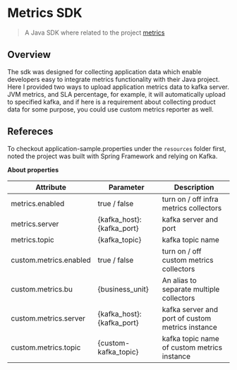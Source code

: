 # Metrics SDK
> A Java SDK where related to the project [metrics](https://github.com/mohistzh/metrics)

## Overview

The sdk was designed for collecting application data which enable  developers easy to integrate metrics functionality with their Java project. Here I provided two ways to upload application metrics data to kafka server. JVM metrics, and SLA percentage, for example, it will automatically upload to specified kafka, and if here is a requirement about collecting product data for some purpose, you could use custom metrics reporter as well.


## Refereces

To checkout application-sample.properties under the `resources` folder first, noted the project was built with Spring Framework and relying on Kafka.

**About properties**

Attribute  | Parameter | Description
------------- | ------------- | -------------
metrics.enabled  | true / false | turn on / off infra metrics collectors
metrics.server  | {kafka_host}:{kafka_port} | kafka server and port
metrics.topic  | {kafka_topic} | kafka topic name
custom.metrics.enabled  | true / false | turn on / off custom metrics collectors
custom.metrics.bu  | {business_unit} | An alias to separate multiple collectors
custom.metrics.server  | {kafka_host}:{kafka_port} | kafka server and port of custom metrics instance
custom.metrics.topic  | {custom-kafka_topic} | kafka topic name of custom metrics instance
